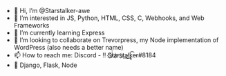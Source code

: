 - 👋 Hi, I’m @Starstalker-awe
- 👀 I’m interested in JS, Python, HTML, CSS, C, Webhooks, and Web Frameworks
- 🌱 I’m currently learning Express
- 💞️ I’m looking to collaborate on Trevorpress, my Node implementation of WordPress (also needs a better name)
- 📫 How to reach me: Discord - !! S҉҉t̷̀̀a҉̷rs҉ţ̷̧a͜l̷̨͟k̢̡͡e̴r#8184
- 🧠 Django, Flask, Node

<!---
Starstalker-awe/Starstalker-awe is a ✨ special ✨ repository because its `README.md` (this file) appears on your GitHub profile.
You can click the Preview link to take a look at your changes.
--->
